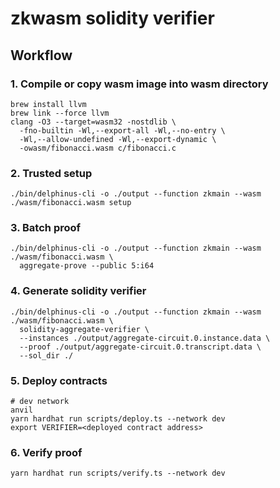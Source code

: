 zkwasm solidity verifier
========================

## Workflow

### 1. Compile or copy wasm image into wasm directory

```
brew install llvm
brew link --force llvm
clang -O3 --target=wasm32 -nostdlib \
  -fno-builtin -Wl,--export-all -Wl,--no-entry \
  -Wl,--allow-undefined -Wl,--export-dynamic \
  -owasm/fibonacci.wasm c/fibonacci.c
```

### 2. Trusted setup

```
./bin/delphinus-cli -o ./output --function zkmain --wasm ./wasm/fibonacci.wasm setup
```

### 3. Batch proof

```
./bin/delphinus-cli -o ./output --function zkmain --wasm ./wasm/fibonacci.wasm \
  aggregate-prove --public 5:i64
```

### 4. Generate solidity verifier

```
./bin/delphinus-cli -o ./output --function zkmain --wasm ./wasm/fibonacci.wasm \
  solidity-aggregate-verifier \
  --instances ./output/aggregate-circuit.0.instance.data \
  --proof ./output/aggregate-circuit.0.transcript.data \
  --sol_dir ./
```

### 5. Deploy contracts

```
# dev network
anvil
yarn hardhat run scripts/deploy.ts --network dev
export VERIFIER=<deployed contract address>
```

### 6. Verify proof

```
yarn hardhat run scripts/verify.ts --network dev
```
